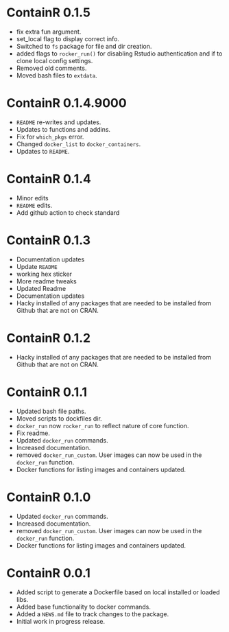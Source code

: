 <!-- NEWS.md is maintained by https://cynkra.github.io/fledge, do not edit -->

# ContainR 0.1.5

- fix extra fun argument.
- set_local flag to display correct info.
- Switched to `fs` package for file and dir creation.
- added flags to `rocker_run()` for disabling Rstudio authentication and if to clone local config settings.
- Removed old comments.
- Moved bash files to `extdata`.


# ContainR 0.1.4.9000

- `README` re-writes and updates.
- Updates to functions and addins.
- Fix for `which_pkgs` error.
- Changed `docker_list` to `docker_containers`.
- Updates to `README`.


# ContainR 0.1.4

- Minor edits
- `README` edits.
- Add github action to check standard


# ContainR 0.1.3

- Documentation updates
- Update `README`
- working hex sticker
- More readme tweaks
- Updated Readme
- Documentation updates
- Hacky installed of any packages that are needed to be installed from Github that are not on CRAN.


# ContainR 0.1.2

- Hacky installed of any packages that are needed to be installed from Github that are not on CRAN.


# ContainR 0.1.1

- Updated bash file paths.
- Moved scripts to dockfiles dir.
- `docker_run` now `rocker_run` to reflect nature of core function.
- Fix readme.
- Updated `docker_run` commands.
- Increased documentation.
- removed `docker_run_custom`. User images can now be used in the `docker_run` function.
- Docker functions for listing images and containers updated.


# ContainR 0.1.0

- Updated `docker_run` commands.
- Increased documentation.
- removed `docker_run_custom`. User images can now be used in the `docker_run` function.
- Docker functions for listing images and containers updated.


# ContainR 0.0.1

* Added script to generate a Dockerfile based on local installed or loaded libs.
* Added base functionality to docker commands.
* Added a `NEWS.md` file to track changes to the package.
* Initial work in progress release.

